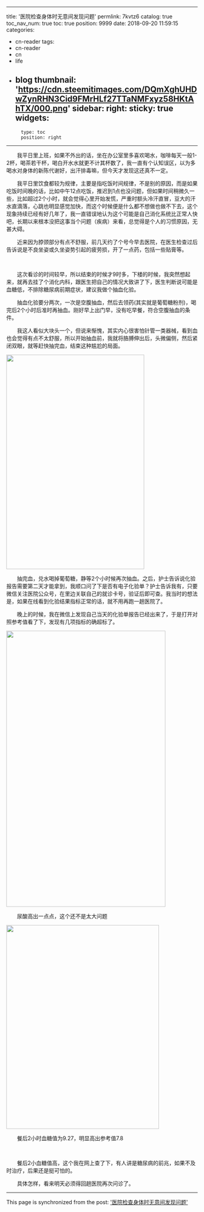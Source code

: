
---
title: '医院检查身体时无意间发现问题'
permlink: 7kvtz6
catalog: true
toc_nav_num: true
toc: true
position: 9999
date: 2018-09-20 11:59:15
categories:
- cn-reader
tags:
- cn-reader
- cn
- life
- blog
thumbnail: 'https://cdn.steemitimages.com/DQmXghUHDwZynRHN3Cid9FMrHLf27TTaNMFxyz58HKtAhTX/000.png'
sidebar:
    right:
        sticky: true
widgets:
    -
        type: toc
        position: right
---


<html>
<p>　　我平日里上班，如果不外出的话，坐在办公室里多喜欢喝水，咖啡每天一般1-2杯，喝茶若干杯，喝白开水水就更不计其杯数了，我一直有个认知误区，以为多喝水对身体的新陈代谢好，出汗排毒嘛，但今天才发现这还真不一定。</p>
<p>　　我平日里饮食都较为规律，主要是指吃饭时间规律，不是别的原因，而是如果吃饭时间晚的话，比如中午12点吃饭，推迟到1点也没问题，但如果时间稍微久一些，比如超过2个小时，就会觉得心里开始发慌，严重时额头冷汗直冒，豆大的汗水直滴落，心跳也明显感觉加快，而这个时候便是什么都不想做也做不下去，这个现象持续已经有好几年了，我一直错误地认为这个可能是自己消化系统比正常人快吧，长期以来根本没把这事当个问题（疾病）来看，总觉得是个人的习惯原因，无甚大碍。</p>
<p>　　近来因为脖颈部分有点不舒服，前几天约了个号今早去医院，在医生检查过后告诉说是不良坐姿或久坐姿势引起的疲劳损，开了一点药，包括一些贴膏等。</p>
<p><br></p>
<p>　　这次看诊的时间较早，所以结束的时候才9时多，下楼的时候，我突然想起来，就再去挂了个消化内科，跟医生把自己的情况大致讲了下，医生判断说可能是血糖低，不排除糖尿病前期症状，建议我做个抽血化验。</p>
<p>　　抽血化验要分两次，一次是空腹抽血，然后去领药(其实就是葡萄糖粉剂)，喝完后2个小时后准时再抽血。刚好早上出门早，没有吃早餐，符合空腹抽血的条件。</p>
<p>　　我这人看似大块头一个，但说来惭愧，其实内心很害怕针管一类器械，看到血也会觉得有点不太舒服，所以开始抽血前，我就将胳膊伸出后，头微偏侧，然后紧闭双眼，就等赶快抽完血，结束这种尴尬的局面。</p>
<p><img src="https://cdn.steemitimages.com/DQmXghUHDwZynRHN3Cid9FMrHLf27TTaNMFxyz58HKtAhTX/000.png" width="363" height="564"/></p>
<p>　　抽完血，兑水喝掉葡萄糖，静等2个小时候再次抽血。之后，护士告诉说化验报告需要第二天才能拿到，我顺口问了下是否有电子化验单？护士告诉我有，只要微信关注医院公众号，在里边关联自己的就诊卡号，验证后即可查。我当时的想法是，如果在线看到化验结果指标正常的话，就不用再跑一趟医院了。</p>
<p>　　晚上的时候，我在微信上发现自己当天的化验单报告已经出来了，于是打开对照参考值看了下，发现有几项指标的确超标了。</p>
<p><img src="https://cdn.steemitimages.com/DQmY1phYxUABNfUqS1ncy5VJBifg2Bpbn1ojaA1AD6vSYRs/001.png" width="419" height="726"/></p>
<p>　　尿酸高出一点点，这个还不是太大问题</p>
<p><img src="https://cdn.steemitimages.com/DQmeKxwtvUQofvoE9bdJcpwStjbWgQS7eWSBZjaJnZiMSDg/002.png" width="402" height="536"/></p>
<p>　　餐后2小时血糖值为9.27，明显高出参考值7.8&nbsp;</p>
<p><br></p>
<p>　　餐后2小血糖值高，这个我在网上查了下，有人讲是糖尿病的前兆，如果不及时治疗，后果还是挺可怕的。</p>
<p>　　具体怎样，看来明天必须得回趟医院再次问诊了。</p>
</html>

- - -

This page is synchronized from the post: ['医院检查身体时无意间发现问题'](https://steemit.com/@rivalhw/7kvtz6)
